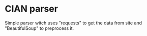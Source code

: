 # CIAN parser

Simple parser witch uses "requests" to get the data from site and "BeautifulSoup" to preprocess it.

